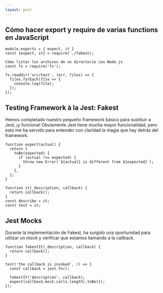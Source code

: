 ```yaml
---
layout: post
---
```

## Cómo hacer export y require de varias functions en JavaScript

```
module.exports = { expect, it }
const {expect, it} = require('./fakest);

Cómo listar los archivos de un directorio con Node.js
const fs = require('fs');

fs.readdir('src/test', (err, files) => {
  files.forEach(file => {
    console.log(file);
  });
});
```

## Testing Framework à la Jest: Fakest
Hemos completado nuestro pequeño framework básico para sustituir a Jest, ¡y funciona! Obviamente Jest tiene mucha mayor funcionalidad, pero esto me ha servido para entender con claridad la magia que hay detrás del framework.

```
function expect(actual) {
  return {
    toBe(expected) {
      if (actual !== expected) {
        throw new Error(`${actual} is different from ${expected}`);
      }
    },
  };
}

function it(_description, callback) {
  return callback();
}
const describe = it;
const test = it;
```

## Jest Mocks
Durante la implementación de Fakest, ha surgido una oportunidad para utilizar un mock y verificar que estamos llamando a la callback.

```
function fakestIt(_description, callback) {
  return callback();
}

test('the callback is invoked', () => {
  const callback = jest.fn();

  fakestIt('description', callback);
  expect(callback.mock.calls.length).toBe(1);
});
```
